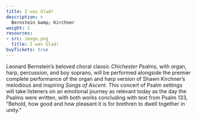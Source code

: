 ```yaml
---
title: I was Glad!
description: >
  Bernstein &amp; Kirchner
weight: 1
resources:
- src: image.png
  title: I was Glad!
buyTickets: true
---
```


Leonard Bernstein&rsquo;s beloved choral classic _Chichester Psalms_, with organ, harp, percussion, and boy soprano,
will be performed alongside the premier complete performance of the organ and harp version of Shawn Kirchner&rsquo;s
melodious and inspiring _Songs of Ascent_. This concert of Psalm settings will take listeners on an emotional journey
as relevant today as the day the Psalms were written, with both works concluding with text from Psalm 133,
&ldquo;Behold, how good and how pleasant it is for brethren to dwell together in unity.&rdquo;
